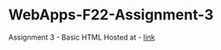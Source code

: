 # WebApps-F22-Assignment-3
Assignment 3 - Basic HTML
Hosted at - [link](https://44-563-web-apps-f22.github.io/44563-webapps-assignment-3-KondaShivaradhan/)